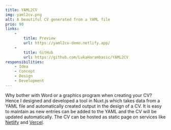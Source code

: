 ```yaml
---
title: YAML2CV
img: yaml2cv.png
alt: A beautiful CV generated from a YAML file
prio: 90
links:
    -
        title: Preview
        url: https://yaml2cv-demo.netlify.app/
    -
        title: GitHub
        url: https://github.com/LukaHarambasic/YAML2CV
responsibilities:
    - Idea
    - Concept
    - Design
    - Development
---
```


Why bother with Word or a graphics program when creating your CV? Hence I designed and developed a tool in Nuxt.js which takes data from a YAML file and automatically created output in the design of a CV. It is easy to maintain as new entries can be added to the YAML and the CV will be updated automatically. The CV can be hosted as static page on services like [Netlify](https://www.netlify.com/) and [Vercel](https://vercel.com/).

